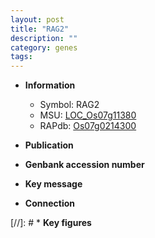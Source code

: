 ```yaml
---
layout: post
title: "RAG2"
description: ""
category: genes
tags: 
---
```


* **Information**  
    + Symbol: RAG2  
    + MSU: [LOC_Os07g11380](http://rice.uga.edu/cgi-bin/ORF_infopage.cgi?orf=LOC_Os07g11380)  
    + RAPdb: [Os07g0214300](http://rapdb.dna.affrc.go.jp/viewer/gbrowse_details/irgsp1?name=Os07g0214300)  

* **Publication**  

* **Genbank accession number**  

* **Key message**  

* **Connection**  

[//]: # * **Key figures**  


